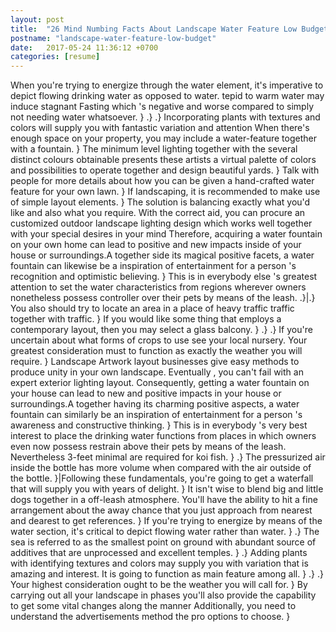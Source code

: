 ```yaml
---
layout: post
title:  "26 Mind Numbing Facts About Landscape Water Feature Low Budget"
postname: "landscape-water-feature-low-budget"
date:   2017-05-24 11:36:12 +0700
categories: [resume]
---
```

When you're trying to energize through the water element, it's imperative to depict flowing drinking water as opposed to water. tepid to warm water may induce stagnant Fasting which 's negative and worse compared to simply not needing water whatsoever. } .} .} Incorporating plants with textures and colors will supply you with fantastic variation and attention When there's enough space on your property, you may include a water-feature together with a fountain. } The minimum level lighting together with the several distinct colours obtainable presents these artists a virtual palette of colors and possibilities to operate together and design beautiful yards. } Talk with people for more details about how you can be given a hand-crafted water feature for your own lawn. } If landscaping, it is recommended to make use of simple layout elements. } The solution is balancing exactly what you'd like and also what you require. With the correct aid, you can procure an customized outdoor landscape lighting design which works well together with your special desires in your mind Therefore, acquiring a water fountain on your own home can lead to positive and new impacts inside of your house or surroundings.A together side its magical positive facets, a water fountain can likewise be a inspiration of entertainment for a person 's recognition and optimistic believing. } This is in everybody else 's greatest attention to set the water characteristics from regions wherever owners nonetheless possess controller over their pets by means of the leash. .}|.} You also should try to locate an area in a place of heavy traffic traffic together with traffic. } If you would like some thing that employs a contemporary layout, then you may select a glass balcony. } .} .} If you're uncertain about what forms of crops to use see your local nursery. Your greatest consideration must to function as exactly the weather you will require. } Landscape Artwork layout businesses give easy methods to produce unity in your own landscape. Eventually , you can't fail with an expert exterior lighting layout. Consequently, getting a water fountain on your house can lead to new and positive impacts in your house or surroundings.A together having its charming positive aspects, a water fountain can similarly be an inspiration of entertainment for a person 's awareness and constructive thinking. } This is in everybody 's very best interest to place the drinking water functions from places in which owners even now possess restrain above their pets by means of the leash. Nevertheless 3-feet minimal are required for koi fish. } .} The pressurized air inside the bottle has more volume when compared with the air outside of the bottle. }|Following these fundamentals, you're going to get a waterfall that will supply you with years of delight. } It isn't wise to blend big and little dogs together in a off-leash atmosphere. You'll have the ability to hit a fine arrangement about the away chance that you just approach from nearest and dearest to get references. } If you're trying to energize by means of the water section, it's critical to depict flowing water rather than water. } .} The sea is referred to as the smallest point on ground with abundant source of additives that are unprocessed and excellent temples. } .} Adding plants with identifying textures and colors may supply you with variation that is amazing and interest. It is going to function as main feature among all. } .} .} Your highest consideration ought to be the weather you will call for. } By carrying out all your landscape in phases you'll also provide the capability to get some vital changes along the manner Additionally, you need to understand the advertisements method the pro options to choose. }
